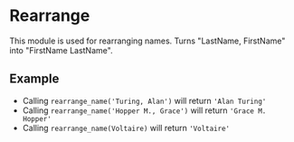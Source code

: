  Rearrange
===========

This module is used for rearranging names.
Turns "LastName, FirstName" into "FirstName LastName".

## Example

* Calling `rearrange_name('Turing, Alan')` will return ``'Alan Turing'``
* Calling `rearrange_name('Hopper M., Grace')` will return `'Grace M. Hopper'`
* Calling `rearrange_name(Voltaire)` will return `'Voltaire'`
